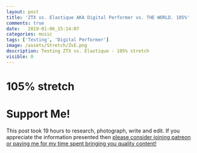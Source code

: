 ```yaml
---
layout: post
title: 'ZTX vs. Elastique AKA Digital Performer vs. THE WORLD. 105%'
comments: true
date:   2019-01-06_15:14:07 
categories: music
tags: ['Testing', 'Digital Performer']
image: /assets/Stretch/ZvE.png
description: Testing ZTX vs. Elastique - 105% stretch
visible: 0
---
```


# 105% stretch

  <script type="text/javascript" src="/admc/comparator.js?v={{ site.time | date:'%s' }}"> </script>
  <link rel="stylesheet" type="text/css" href="/admc/admc.css">
<admc path="/assets/Stretch/105" title="105% stretch">
    <file name="ZTXVox105.aac" />
    <file name="ElastiqueVox105.aac" />
</admc>
<admc path="/assets/Stretch/105" title="105% stretch">
    <file name="ZTXPuke105.aac" />
    <file name="ElastiquePuke105.aac" />
</admc>
<admc path="/assets/Stretch/105" title="105% stretch">
    <file name="ZTXOrch105.aac" />
    <file name="ElastiqueOrch105.aac" />
</admc>
<admc path="/assets/Stretch/105" title="105% stretch">
    <file name="ZTXPop105.aac" />
    <file name="ElastiquePop105.aac" />
</admc>
<admc path="/assets/Stretch/105" title="105% stretch">
    <file name="ZTXAcoustic105.aac" />
    <file name="ElastiqueAcoustic105.aac" />
</admc>
<admc path="/assets/Stretch/105" title="105% stretch">
    <file name="ZTXDrum105.aac" />
    <file name="ElastiqueDrum105.aac" />
</admc>
<admc path="/assets/Stretch/105" title="105% stretch">
    <file name="ZTXBass105.aac" />
    <file name="ElastiqueBass105.aac" />
</admc>
<admc path="/assets/Stretch/105" title="105% stretch">
    <file name="ZTXTrumpet105.aac" />
    <file name="ElastiqueTrumpet105.aac" />
</admc>

# Support Me!

This post took 19 hours to research, photograph, write and edit. If you appreciate the information presented then <a href="/DonateNow/">please consider joining patreon or paying me for my time spent bringing you quality content!</a>






